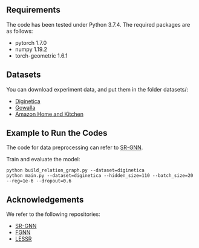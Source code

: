 ## Requirements
The code has been tested under Python 3.7.4. The required packages are as follows:
- pytorch 1.7.0
- numpy 1.19.2
- torch-geometric 1.6.1

## Datasets
You can download experiment data, and put them in the folder datasets/:
  - [Diginetica](https://competitions.codalab.org/competitions/11161)
  - [Gowalla](https://snap.stanford.edu/data/loc-Gowalla.html)
  - [Amazon Home and Kitchen](http://jmcauley.ucsd.edu/data/amazon/links.html)

## Example to Run the Codes
The code for data preprocessing can refer to [SR-GNN](https://github.com/CRIPAC-DIG/SR-GNN).

Train and evaluate the model:
```
python build_relation_graph.py --dataset=diginetica
python main.py --dataset=diginetica --hidden_size=110 --batch_size=20 --reg=1e-6 --dropout=0.6
```

## Acknowledgements
We refer to the following repositories:
- [SR-GNN](https://github.com/CRIPAC-DIG/SR-GNN)
- [FGNN](https://github.com/RuihongQiu/FGNN)
- [LESSR](https://github.com/twchen/lessr)
